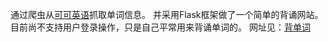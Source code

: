 通过爬虫从[可可英语](http://www.kekenet.com/)抓取单词信息。
并采用Flask框架做了一个简单的背诵网站。
目前尚不支持用户登录操作，只是自己平常用来背诵单词的。
网址见：[背单词](http://114.215.141.47)
